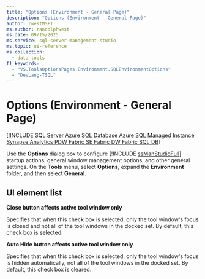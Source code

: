 ```yaml
---
title: "Options (Environment - General Page)"
description: "Options (Environment - General Page)"
author: rwestMSFT
ms.author: randolphwest
ms.date: 09/15/2025
ms.service: sql-server-management-studio
ms.topic: ui-reference
ms.collection:
  - data-tools
f1_keywords:
  - "VS.ToolsOptionsPages.Environment.SQLEnvironmentOptions"
  - "DevLang-TSQL"
---
```


# Options (Environment - General Page)

[!INCLUDE [SQL Server Azure SQL Database Azure SQL Managed Instance Synapse Analytics PDW Fabric SE Fabric DW Fabric SQL DB](../includes/applies-to-version/sql-asdb-asdbmi-asa-pdw-fabricse-fabricdw-fabricsqldb.md)]

Use the **Options** dialog box to configure [!INCLUDE [ssManStudioFull](../includes/ssmanstudiofull-md.md)] startup actions, general window management options, and other general settings. On the **Tools** menu, select **Options**, expand the **Environment** folder, and then select **General**.

## UI element list

**Close button affects active tool window only**

Specifies that when this check box is selected, only the tool window's focus is closed and not all of the tool windows in the docked set. By default, this check box is selected.

**Auto Hide button affects active tool window only**

Specifies that when this check box is selected, only the tool window's focus is hidden automatically, not all of the tool windows in the docked set. By default, this check box is cleared.
